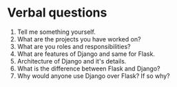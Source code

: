 # Verbal questions

1. Tell me something yourself.
2. What are the projects you have worked on? 
3. What are you roles and responsibilities?
4. What are features of Django and same for Flask.
5. Architecture of Django and it's details.
6. What is the difference between Flask and Django?
7. Why would anyone use Django over Flask? If so why?